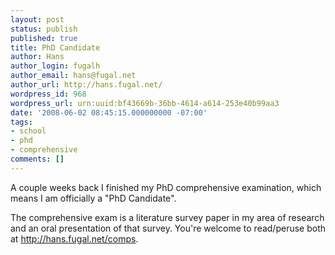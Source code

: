 ```yaml
---
layout: post
status: publish
published: true
title: PhD Candidate
author: Hans
author_login: fugalh
author_email: hans@fugal.net
author_url: http://hans.fugal.net/
wordpress_id: 968
wordpress_url: urn:uuid:bf43669b-36bb-4614-a614-253e40b99aa3
date: '2008-06-02 08:45:15.000000000 -07:00'
tags:
- school
- phd
- comprehensive
comments: []
---
```

<p>A couple weeks back I finished my PhD comprehensive examination, which means I am officially a "PhD Candidate".</p>

<p>The comprehensive exam is a literature survey paper in my area of research and an oral presentation of that survey. You're welcome to read/peruse both at <a href="http://hans.fugal.net/comps">http://hans.fugal.net/comps</a>.</p>
